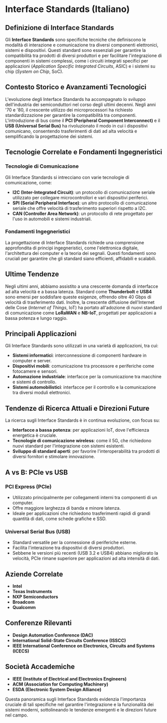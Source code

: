 # Interface Standards (Italiano)

## Definizione di Interface Standards

Gli **Interface Standards** sono specifiche tecniche che definiscono le modalità di interazione e comunicazione tra diversi componenti elettronici, sistemi e dispositivi. Questi standard sono essenziali per garantire la compatibilità tra prodotti di diversi produttori e per facilitare l'integrazione di componenti in sistemi complessi, come i circuiti integrati specifici per applicazioni (*Application Specific Integrated Circuits*, ASIC) e i sistemi su chip (*System on Chip*, SoC). 

## Contesto Storico e Avanzamenti Tecnologici

L'evoluzione degli Interface Standards ha accompagnato lo sviluppo dell'industria dei semiconduttori nel corso degli ultimi decenni. Negli anni '70 e '80, il crescente utilizzo dei microprocessori ha richiesto standardizzazione per garantire la compatibilità tra componenti. L'introduzione di bus come il **PCI (Peripheral Component Interconnect)** e il **USB (Universal Serial Bus)** ha rivoluzionato il modo in cui i dispositivi comunicano, consentendo trasferimenti di dati ad alta velocità e semplificando la progettazione dei sistemi.

## Tecnologie Correlate e Fondamenti Ingegneristici

### Tecnologie di Comunicazione

Gli Interface Standards si intrecciano con varie tecnologie di comunicazione, come:

- **I2C (Inter-Integrated Circuit)**: un protocollo di comunicazione seriale utilizzato per collegare microcontrollori e vari dispositivi periferici.
- **SPI (Serial Peripheral Interface)**: un altro protocollo di comunicazione seriale che offre velocità di trasferimento superiori rispetto a I2C.
- **CAN (Controller Area Network)**: un protocollo di rete progettato per l'uso in automobili e sistemi industriali.

### Fondamenti Ingegneristici

La progettazione di Interface Standards richiede una comprensione approfondita di principi ingegneristici, come l'elettronica digitale, l'architettura dei computer e la teoria dei segnali. Questi fondamenti sono cruciali per garantire che gli standard siano efficienti, affidabili e scalabili.

## Ultime Tendenze

Negli ultimi anni, abbiamo assistito a una crescente domanda di interfacce ad alta velocità e a bassa latenza. Standard come **Thunderbolt** e **USB4** sono emersi per soddisfare queste esigenze, offrendo oltre 40 Gbps di velocità di trasferimento dati. Inoltre, la crescente diffusione dell'Internet delle Cose (*Internet of Things*, IoT) ha portato all'adozione di nuovi standard di comunicazione come **LoRaWAN** e **NB-IoT**, progettati per applicazioni a bassa potenza e lungo raggio.

## Principali Applicazioni

Gli Interface Standards sono utilizzati in una varietà di applicazioni, tra cui:

- **Sistemi informatici**: interconnessione di componenti hardware in computer e server.
- **Dispositivi mobili**: comunicazione tra processore e periferiche come fotocamere e sensori.
- **Automazione industriale**: interfacce per la comunicazione tra macchine e sistemi di controllo.
- **Sistemi automobilistici**: interfacce per il controllo e la comunicazione tra diversi moduli elettronici.

## Tendenze di Ricerca Attuali e Direzioni Future

La ricerca sugli Interface Standards è in continua evoluzione, con focus su:

- **Interfacce a bassa potenza**: per applicazioni IoT, dove l'efficienza energetica è cruciale.
- **Tecnologie di comunicazione wireless**: come il 5G, che richiedono nuovi standard per l'integrazione con sistemi esistenti.
- **Sviluppo di standard aperti**: per favorire l'interoperabilità tra prodotti di diversi fornitori e stimolare innovazione.

## A vs B: PCIe vs USB

### PCI Express (PCIe)

- Utilizzato principalmente per collegamenti interni tra componenti di un computer.
- Offre maggiore larghezza di banda e minore latenza.
- Ideale per applicazioni che richiedono trasferimenti rapidi di grandi quantità di dati, come schede grafiche e SSD.

### Universal Serial Bus (USB)

- Standard versatile per la connessione di periferiche esterne.
- Facilita l'interazione tra dispositivi di diversi produttori.
- Sebbene le versioni più recenti (USB 3.2 e USB4) abbiano migliorato la velocità, PCIe rimane superiore per applicazioni ad alta intensità di dati.

## Aziende Correlate

- **Intel**
- **Texas Instruments**
- **NXP Semiconductors**
- **Broadcom**
- **Qualcomm**

## Conferenze Rilevanti

- **Design Automation Conference (DAC)**
- **International Solid-State Circuits Conference (ISSCC)**
- **IEEE International Conference on Electronics, Circuits and Systems (ICECS)**

## Società Accademiche

- **IEEE (Institute of Electrical and Electronics Engineers)**
- **ACM (Association for Computing Machinery)**
- **ESDA (Electronic System Design Alliance)**

Questa panoramica sugli Interface Standards evidenzia l'importanza cruciale di tali specifiche nel garantire l'integrazione e la funzionalità dei sistemi moderni, sottolineando le tendenze emergenti e le direzioni future nel campo.